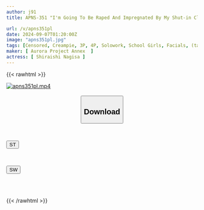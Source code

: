 ```yaml
---
author: j91
title: APNS-351 "I'm Going To Be Raped And Impregnated By My Shut-in Classmate And His Family... Yes, Every Day From Now On..." A Tragic Pregnancy... Big-breasted Schoolgirl Nagisa Shiraishi Falls Into Pleasure

url: /v/apns351pl
date: 2024-09-07T01:20:00Z
image: "apns351pl.jpg"
tags: [Censored, Creampie, 3P, 4P, Solowork, School Girls, Facials, (tag-censored), Drama	]
maker: [ Aurora Project Annex  ]
actress: [ Shiraishi Nagisa ]
---
```



{{< rawhtml >}}

<div class="video" data-videoid="wk3WdRaM2rCJ92K">
    <a href="javascript:;">
        <img src="/v/apns351pl/apns351pl.jpg" width="WIDTH" height="HEIGHT" alt="apns351pl.mp4" loading="lazy">
    </a>
</div>

<script type="text/javascript" src="https://j91.asia/asset/on-demand-st.js"></script>

<br>
  <link rel="stylesheet" href="https://j91.asia/asset/bs5.css">
  
  <center>
  <button class="btn btn-primary" type="button" data-bs-toggle="collapse" data-bs-target=".multi-collapse" aria-expanded="false" aria-controls="multiCollapseExample1 multiCollapseExample2"><h2>Download</h2></button></center>
</p>
<div class="row">
  <div class="col">
    <div class="collapse multi-collapse" id="multiCollapseExample1">
      <div class="card card-body">
	      	      <br>
<div class="buttons">  
<p><a href="/v/apns351pl/st.html" target="_blank"><button class="btn-hover color-3"><i class="fa fa-download"></i> ST</button></a></p></div>
    </div>
  </div>
</div>
  <div class="col">
    <div class="collapse multi-collapse" id="multiCollapseExample2">
      <div class="card card-body">
	      <br>
<div class="buttons">
<p><a href="/v/apns351pl/sw.html" target="_blank"><button class="btn-hover color-2"><i class="fa fa-download"></i> SW</button></a></p></div>
<br><br>
      </div>
    </div>
  </div>
</div>

{{< /rawhtml >}}